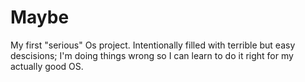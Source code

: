 # Maybe
My first "serious" Os project. Intentionally filled with terrible but easy descisions; I'm doing things wrong so I can learn to do it right for my actually good OS.
